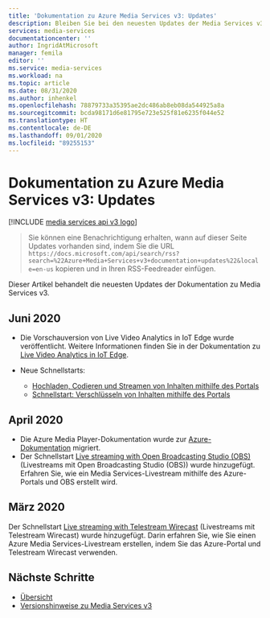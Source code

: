 ```yaml
---
title: 'Dokumentation zu Azure Media Services v3: Updates'
description: Bleiben Sie bei den neuesten Updates der Media Services v3-Dokumentation auf dem Laufenden.
services: media-services
documentationcenter: ''
author: IngridAtMicrosoft
manager: femila
editor: ''
ms.service: media-services
ms.workload: na
ms.topic: article
ms.date: 08/31/2020
ms.author: inhenkel
ms.openlocfilehash: 78879733a35395ae2dc486ab8eb08da544925a8a
ms.sourcegitcommit: bcda98171d6e81795e723e525f81e6235f044e52
ms.translationtype: HT
ms.contentlocale: de-DE
ms.lasthandoff: 09/01/2020
ms.locfileid: "89255153"
---
```

# <a name="azure-media-services-v3-documentation-updates"></a>Dokumentation zu Azure Media Services v3: Updates

[!INCLUDE [media services api v3 logo](./includes/v3-hr.md)]

>Sie können eine Benachrichtigung erhalten, wann auf dieser Seite Updates vorhanden sind, indem Sie die URL `https://docs.microsoft.com/api/search/rss?search=%22Azure+Media+Services+v3+documentation+updates%22&locale=en-us` kopieren und in Ihren RSS-Feedreader einfügen.

Dieser Artikel behandelt die neuesten Updates der Dokumentation zu Media Services v3.

## <a name="june-2020"></a>Juni 2020

* Die Vorschauversion von Live Video Analytics in IoT Edge wurde veröffentlicht. Weitere Informationen finden Sie in der Dokumentation zu [Live Video Analytics in IoT Edge](../live-video-analytics-edge/index.yml).
* Neue Schnellstarts:

    * [Hochladen, Codieren und Streamen von Inhalten mithilfe des Portals](manage-assets-quickstart.md)
    * [Schnellstart: Verschlüsseln von Inhalten mithilfe des Portals](encrypt-content-quickstart.md)

## <a name="april-2020"></a>April 2020

* Die Azure Media Player-Dokumentation wurde zur [Azure-Dokumentation](../azure-media-player/azure-media-player-overview.md) migriert.
* Der Schnellstart [Live streaming with Open Broadcasting Studio (OBS)](live-events-obs-quickstart.md) (Livestreams mit Open Broadcasting Studio (OBS)) wurde hinzugefügt. Erfahren Sie, wie ein Media Services-Livestream mithilfe des Azure-Portals und OBS erstellt wird.

## <a name="march-2020"></a>März 2020

Der Schnellstart [Live streaming with Telestream Wirecast](live-events-wirecast-quickstart.md) (Livestreams mit Telestream Wirecast) wurde hinzugefügt. Darin erfahren Sie, wie Sie einen Azure Media Services-Livestream erstellen, indem Sie das Azure-Portal und Telestream Wirecast verwenden.

## <a name="next-steps"></a>Nächste Schritte

- [Übersicht](media-services-overview.md)
- [Versionshinweise zu Media Services v3](release-notes.md)
